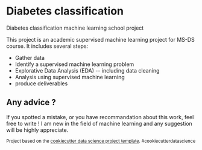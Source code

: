 # Diabetes classification

Diabetes classification machine learning school project

This project is an academic supervised machine learning project for MS-DS course. It includes several steps:

- Gather data
- Identify a supervised machine learning problem 
- Explorative Data Analysis (EDA) -- including data cleaning
- Analysis using supervised machine learning
- produce deliverables

## Any advice ?

If you spotted a mistake, or you have recommandation about this work, feel free to write ! I am new in the field of machine learning and any suggestion will be highly appreciate.

<p><small>Project based on the <a target="_blank" href="https://drivendata.github.io/cookiecutter-data-science/">cookiecutter data science project template</a>. #cookiecutterdatascience</small></p>
